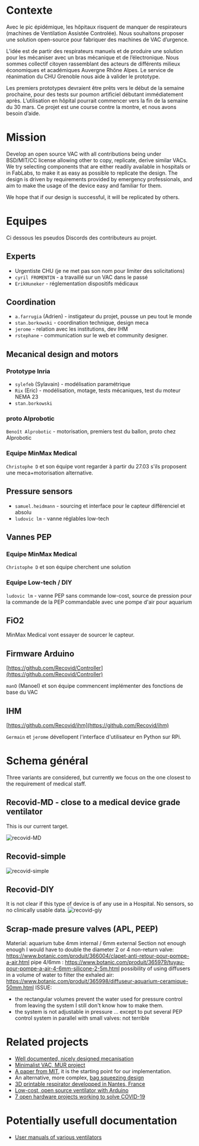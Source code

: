 # Contexte

Avec le pic épidémique, les hôpitaux risquent de manquer de respirateurs (machines de Ventilation Assistée Controlée). Nous souhaitons proposer une solution open-source pour fabriquer des machines de VAC d’urgence.

L’idée est de partir des respirateurs manuels et de produire une solution pour les mécaniser avec un bras mécanique et de l’électronique. Nous sommes collectif citoyen rassemblant des acteurs de différents milieux économiques et académiques Auvergne Rhône Alpes. Le service de réanimation du CHU Grenoble nous aide à valider le prototype.

Les premiers prototypes devraient être prêts vers le début de la semaine prochaine, pour des tests sur poumon artificiel débutant immédiatement après. L’utilisation en hôpital pourrait commencer vers la fin de la semaine du 30 mars.
Ce projet est une course contre la montre, et nous avons besoin d’aide.

# Mission

Develop an open source VAC with all contributions being under BSD/MIT/CC license allowing other to copy, replicate, derive similar VACs. We try selecting components that are either readily available in hospitals or in FabLabs, to make it as easy as possible to replicate the design. The design is driven by requirements provided by emergency professionals, and aim to make the usage of the device easy and familiar for them.

We hope that if our design is successful, it will be replicated by others.

# Equipes

Ci dessous les pseudos Discords des contributeurs au projet.

## Experts

* Urgentiste CHU (je ne met pas son nom pour limiter des solicitations)
* ``cyril FROMENTIN`` - a travaillé sur un VAC dans le passé
* ``ErikHuneker`` - réglementation dispositifs médicaux

## Coordination

* ``a.farrugia`` (Adrien) - instigateur du projet, pousse un peu tout le monde
* ``stan.borkowski`` - coordination technique, design meca
* ``jerome`` - relation avec les institutions, dev IHM
* ``rstephane`` - communication sur le web et community designer.

## Mecanical design and motors

### Prototype Inria
* ``sylefeb`` (Sylavain) - modélisation paramétrique
* ``Rix`` (Eric) - modélisation, motage, tests mécaniques, test du moteur NEMA 23
* ``stan.borkowski``

### proto Alprobotic
``Benoît Alprobotic`` - motorisation, premiers test du ballon, proto chez Alprobotic

### Equipe MinMax Medical
``Christophe D`` et son équipe vont regarder à partir du 27.03 s'ils proposent une meca+motorisation alternative.

## Pressure sensors

* ``samuel.heidmann`` - sourcing et interface pour le capteur différenciel et absolu
* ``ludovic lm`` - vanne réglables low-tech

## Vannes PEP

### Equipe MinMax Medical
``Christophe D`` et son équipe cherchent une solution 

### Equipe Low-tech / DIY
``ludovic lm`` - vanne PEP sans commande low-cost, source de pression pour la commande de la PEP commandable avec une pompe d'air pour aquarium

## FiO2
MinMax Medical vont essayer de sourcer le capteur.

## Firmware Arduino
[https://github.com/Recovid/Controller](https://github.com/Recovid/Controller)

``manO`` (Manoel) et son équipe commencent implémenter des fonctions de base du VAC

## IHM
[https://github.com/Recovid/ihm](https://github.com/Recovid/ihm)

``Germain`` et ``jerome`` dévellopent l'interface d'utilisateur en Python sur RPi.


# Schema général

Three variants are considered, but currently we focus on the one closest to the requirement of medical staff.

## Recovid-MD - close to a medical device grade ventilator
This is our current target.

![recovid-MD](/images/principe.001.png)

## Recovid-simple

![recovid-simple](/images/principe.002.png)

## Recovid-DIY

It is not clear if this type of device is of any use in a Hospital.
No sensors, so no clinically usable data.
![recovid-giy](/images/ventilation_low_tech_v3.svg)


## Scrap-made presure valves (APL, PEEP)

Material: aquarium tube 4mm internal / 6mm external
Section not enough enough I would have to double the diameter
2 or 4 non-return valve:
https://www.botanic.com/produit/366004/clapet-anti-retour-pour-pompe-a-air.html
pipe 4/6mm :
https://www.botanic.com/produit/365979/tuyau-pour-pompe-a-air-4-6mm-silicone-2-5m.html
possibility of using diffusers in a volume of water to filter the exhaled air:
https://www.botanic.com/produit/365998/diffuseur-aquarium-ceramique-50mm.html
ISSUE:
* the rectangular volumes prevent the water used for pressure control from leaving the system I still don't know how to make them.
* the system is not adjustable in pressure ... except to put several PEP control system in parallel with small valves: not terrible


# Related projects

* [Well documented, nicely designed mecanisation](https://e-vent.mit.edu)
* [Minimalist VAC, MUR project](https://www.mur-project.org)
* [A paper from MIT](https://web.mit.edu/2.75/projects/DMD_2010_Al_Husseini.pdf), it is the starting point for our implementation.
* An alternative, more complex, [bag squeezing design](https://techcrunch.com/2020/03/19/open-source-project-spins-up-3d-printed-ventilator-validation-prototype-in-just-one-week/)
* [3D printable respirator developped in Nantes, France](https://github.com/covid-response-projects)
* [Low-cost, open source ventilator with Arduino](https://blog.arduino.cc/2020/03/17/designing-a-low-cost-open-source-ventilator-with-arduino/)
* [7 open hardware projects working to solve COVID-19](https://opensource.com/article/20/3/open-hardware-covid19)


# Potentially usefull documentation

* [User manuals of various ventilators](https://fr.ifixit.com/Device/Ventilator?fbclid=IwAR2QkkLaEYnkGO83MzNBpAX4AoMacKGG9ShRHLeXB89XToLnUCslMgtQvB8)

